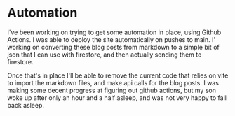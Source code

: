 # Automation

I've been working on trying to get some automation in place, using Github Actions. I was able to deploy the site automatically on pushes to main. I' working on converting these blog posts from markdown to a simple bit of json that I can use with firestore, and then actually sending them to firestore.

Once that's in place I'll be able to remove the current code that relies on vite to import the markdown files, and make api calls for the blog posts. I was making some decent progress at figuring out github actions, but my son woke up after only an hour and a half asleep, and was not very happy to fall back asleep.
